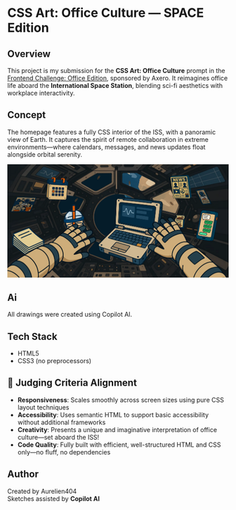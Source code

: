 # CSS Art: Office Culture — SPACE Edition

## Overview

This project is my submission for the **CSS Art: Office Culture** prompt in the [Frontend Challenge: Office Edition](https://dev.to/challenges/frontend/axero), sponsored by Axero. It reimagines office life aboard the **International Space Station**, blending sci-fi aesthetics with workplace interactivity.

## Concept

The homepage features a fully CSS interior of the ISS, with a panoramic view of Earth. It captures the spirit of remote collaboration in extreme environments—where calendars, messages, and news updates float alongside orbital serenity.

![Homepage](./public/screenshoot.png)

## Ai

All drawings were created using Copilot AI.

## Tech Stack

- HTML5
- CSS3 (no preprocessors)

## 🧪 Judging Criteria Alignment

- **Responsiveness**: Scales smoothly across screen sizes using pure CSS layout techniques
- **Accessibility**: Uses semantic HTML to support basic accessibility without additional frameworks
- **Creativity**: Presents a unique and imaginative interpretation of office culture—set aboard the ISS!
- **Code Quality**: Fully built with efficient, well-structured HTML and CSS only—no fluff, no dependencies

## Author

Created by Aurelien404  
Sketches assisted by **Copilot AI**
